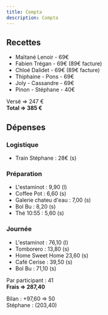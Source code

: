 ```yaml
---
title: Compta
description: Compta
---
```

## Recettes
* Maïtané Lenoir - 69€
* Fabien Trégan - 69€ (89€ facture)
* Chloé Dalidet - 69€ (89€ facture)
* Thiphaine - Pons - 69€
* Joly - Cassandre - 69€
* Pinon - Stéphane - 40€

Versé => 247 €  
**Total => 385 €**

## Dépenses

### Logistique

- Train Stéphane : 28€ (s)

### Préparation

- L'estaminot : 9,90 (l)
- Coffee Pot : 6,60 (s)
- Galerie chateu d'eau : 7,00 (s)
- Bol Bu : 8,20 (s)
- Thé 10:55 : 5,60 (s)

### Journée

- L'estaminot : 76,10 (l)
- Tomborero : 13,80 (s)
- Home Sweet Home 23,60 (s)
- Café Cerise : 39,50 (s)
- Bol Bu : 71,10 (s)

Par participant : 41  
**Frais => 287,40**

Bilan : +97,60 => 50  
Stéphane : (203,40)  
